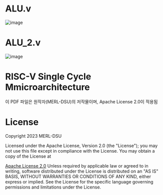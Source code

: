 # ALU.v
![image](https://github.com/user-attachments/assets/92e43b2f-508b-4a66-acc1-86152431e8d5)


# ALU_2.v
![image](https://github.com/user-attachments/assets/bb3fb027-43d4-4edd-b9db-4c50248c1030)


# RISC-V Single Cycle Mmicroarchitecture
이 PDF 파일은 원작자(MERL-DSU)의 저작물이며, Apache License 2.0이 적용됨


# License
Copyright 2023 MERL-DSU

Licensed under the Apache License, Version 2.0 (the "License"); you may not use this file except in compliance with the License. You may obtain a copy of the License at

[Apache License 2.0](http://www.apache.org/licenses/LICENSE-2.0)
Unless required by applicable law or agreed to in writing, software distributed under the License is distributed on an "AS IS" BASIS, WITHOUT WARRANTIES OR CONDITIONS OF ANY KIND, either express or implied. See the License for the specific language governing permissions and limitations under the License.
